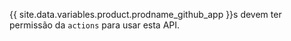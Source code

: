 {{ site.data.variables.product.prodname_github_app }}s devem ter permissão da `actions` para usar esta API.
